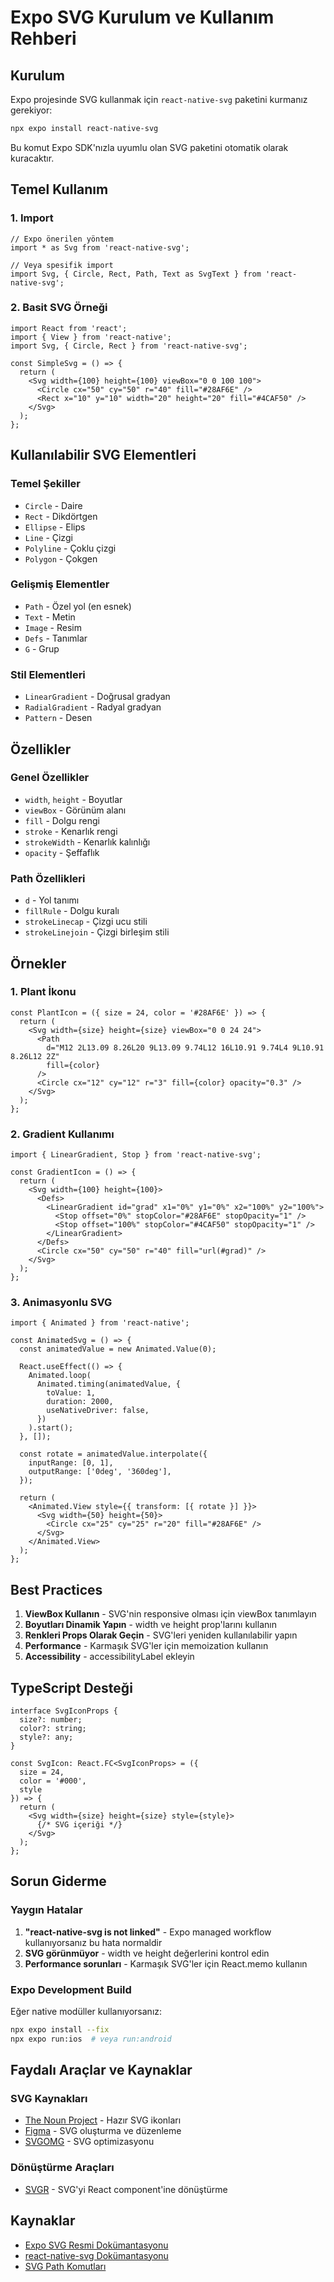 # Expo SVG Kurulum ve Kullanım Rehberi

## Kurulum

Expo projesinde SVG kullanmak için `react-native-svg` paketini kurmanız gerekiyor:

```bash
npx expo install react-native-svg
```

Bu komut Expo SDK'nızla uyumlu olan SVG paketini otomatik olarak kuracaktır.

## Temel Kullanım

### 1. Import

```tsx
// Expo önerilen yöntem
import * as Svg from 'react-native-svg';

// Veya spesifik import
import Svg, { Circle, Rect, Path, Text as SvgText } from 'react-native-svg';
```

### 2. Basit SVG Örneği

```tsx
import React from 'react';
import { View } from 'react-native';
import Svg, { Circle, Rect } from 'react-native-svg';

const SimpleSvg = () => {
  return (
    <Svg width={100} height={100} viewBox="0 0 100 100">
      <Circle cx="50" cy="50" r="40" fill="#28AF6E" />
      <Rect x="10" y="10" width="20" height="20" fill="#4CAF50" />
    </Svg>
  );
};
```

## Kullanılabilir SVG Elementleri

### Temel Şekiller
- `Circle` - Daire
- `Rect` - Dikdörtgen
- `Ellipse` - Elips
- `Line` - Çizgi
- `Polyline` - Çoklu çizgi
- `Polygon` - Çokgen

### Gelişmiş Elementler
- `Path` - Özel yol (en esnek)
- `Text` - Metin
- `Image` - Resim
- `Defs` - Tanımlar
- `G` - Grup

### Stil Elementleri
- `LinearGradient` - Doğrusal gradyan
- `RadialGradient` - Radyal gradyan
- `Pattern` - Desen

## Özellikler

### Genel Özellikler
- `width`, `height` - Boyutlar
- `viewBox` - Görünüm alanı
- `fill` - Dolgu rengi
- `stroke` - Kenarlık rengi
- `strokeWidth` - Kenarlık kalınlığı
- `opacity` - Şeffaflık

### Path Özellikleri
- `d` - Yol tanımı
- `fillRule` - Dolgu kuralı
- `strokeLinecap` - Çizgi ucu stili
- `strokeLinejoin` - Çizgi birleşim stili

## Örnekler

### 1. Plant İkonu

```tsx
const PlantIcon = ({ size = 24, color = '#28AF6E' }) => {
  return (
    <Svg width={size} height={size} viewBox="0 0 24 24">
      <Path
        d="M12 2L13.09 8.26L20 9L13.09 9.74L12 16L10.91 9.74L4 9L10.91 8.26L12 2Z"
        fill={color}
      />
      <Circle cx="12" cy="12" r="3" fill={color} opacity="0.3" />
    </Svg>
  );
};
```

### 2. Gradient Kullanımı

```tsx
import { LinearGradient, Stop } from 'react-native-svg';

const GradientIcon = () => {
  return (
    <Svg width={100} height={100}>
      <Defs>
        <LinearGradient id="grad" x1="0%" y1="0%" x2="100%" y2="100%">
          <Stop offset="0%" stopColor="#28AF6E" stopOpacity="1" />
          <Stop offset="100%" stopColor="#4CAF50" stopOpacity="1" />
        </LinearGradient>
      </Defs>
      <Circle cx="50" cy="50" r="40" fill="url(#grad)" />
    </Svg>
  );
};
```

### 3. Animasyonlu SVG

```tsx
import { Animated } from 'react-native';

const AnimatedSvg = () => {
  const animatedValue = new Animated.Value(0);

  React.useEffect(() => {
    Animated.loop(
      Animated.timing(animatedValue, {
        toValue: 1,
        duration: 2000,
        useNativeDriver: false,
      })
    ).start();
  }, []);

  const rotate = animatedValue.interpolate({
    inputRange: [0, 1],
    outputRange: ['0deg', '360deg'],
  });

  return (
    <Animated.View style={{ transform: [{ rotate }] }}>
      <Svg width={50} height={50}>
        <Circle cx="25" cy="25" r="20" fill="#28AF6E" />
      </Svg>
    </Animated.View>
  );
};
```

## Best Practices

1. **ViewBox Kullanın** - SVG'nin responsive olması için viewBox tanımlayın
2. **Boyutları Dinamik Yapın** - width ve height prop'larını kullanın
3. **Renkleri Props Olarak Geçin** - SVG'leri yeniden kullanılabilir yapın
4. **Performance** - Karmaşık SVG'ler için memoization kullanın
5. **Accessibility** - accessibilityLabel ekleyin

## TypeScript Desteği

```tsx
interface SvgIconProps {
  size?: number;
  color?: string;
  style?: any;
}

const SvgIcon: React.FC<SvgIconProps> = ({ 
  size = 24, 
  color = '#000',
  style 
}) => {
  return (
    <Svg width={size} height={size} style={style}>
      {/* SVG içeriği */}
    </Svg>
  );
};
```

## Sorun Giderme

### Yaygın Hatalar

1. **"react-native-svg is not linked"** - Expo managed workflow kullanıyorsanız bu hata normaldir
2. **SVG görünmüyor** - width ve height değerlerini kontrol edin
3. **Performance sorunları** - Karmaşık SVG'ler için React.memo kullanın

### Expo Development Build

Eğer native modüller kullanıyorsanız:

```bash
npx expo install --fix
npx expo run:ios  # veya run:android
```

## Faydalı Araçlar ve Kaynaklar

### SVG Kaynakları
- [The Noun Project](https://thenounproject.com/) - Hazır SVG ikonları
- [Figma](https://www.figma.com/) - SVG oluşturma ve düzenleme
- [SVGOMG](https://jakearchibald.github.io/svgomg/) - SVG optimizasyonu

### Dönüştürme Araçları
- [SVGR](https://react-svgr.com/playground/) - SVG'yi React component'ine dönüştürme

## Kaynaklar

- [Expo SVG Resmi Dokümantasyonu](https://docs.expo.dev/versions/latest/sdk/svg/)
- [react-native-svg Dokümantasyonu](https://github.com/react-native-svg/react-native-svg)
- [SVG Path Komutları](https://developer.mozilla.org/en-US/docs/Web/SVG/Tutorial/Paths) 